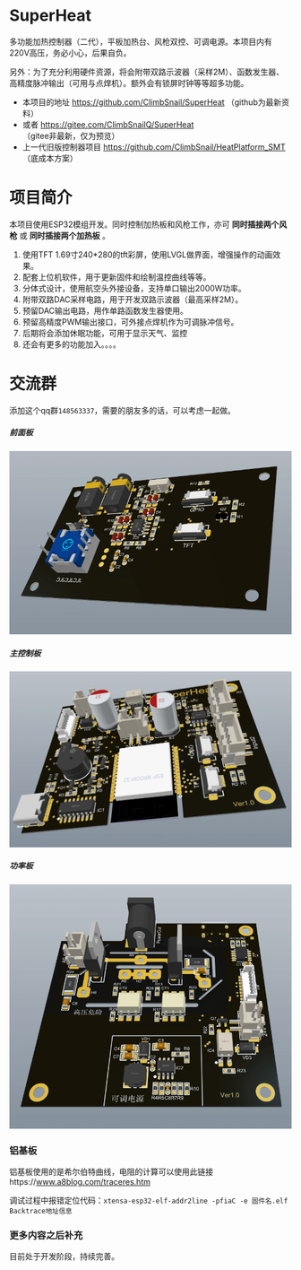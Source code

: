 # SuperHeat
多功能加热控制器（二代），平板加热台、风枪双控、可调电源。本项目内有220V高压，务必小心，后果自负。

另外：为了充分利用硬件资源，将会附带双路示波器（采样2M）、函数发生器、高精度脉冲输出（可用与点焊机）。额外会有锁屏时钟等等超多功能。

* 本项目的地址 https://github.com/ClimbSnail/SuperHeat （github为最新资料）
* 或者 https://gitee.com/ClimbSnailQ/SuperHeat （gitee非最新，仅为预览）
* 上一代旧版控制器项目 https://github.com/ClimbSnail/HeatPlatform_SMT （底成本方案）

# 项目简介
本项目使用ESP32模组开发。同时控制加热板和风枪工作，亦可 __同时插接两个风枪__ 或 __同时插接两个加热板__ 。

1. 使用TFT 1.69寸240*280的tft彩屏，使用LVGL做界面，增强操作的动画效果。
2. 配套上位机软件，用于更新固件和绘制温控曲线等等。
3. 分体式设计，使用航空头外接设备，支持单口输出2000W功率。
4. 附带双路DAC采样电路，用于开发双路示波器（最高采样2M）。
5. 预留DAC输出电路，用作单路函数发生器使用。
6. 预留高精度PWM输出接口，可外接点焊机作为可调脉冲信号。
7. 后期将会添加休眠功能，可用于显示天气、监控
8. 还会有更多的功能加入。。。。

# 交流群
添加这个qq群`148563337`，需要的朋友多的话，可以考虑一起做。

##### 前面板
![SuperHeat](Images/SuperHeat_Screen_B.png)

##### 主控制板
![SuperHeat](Images/SuperHeat_Ctrl.png)

##### 功率板
![SuperHeat](Images/SuperHeat_Power.png)

### 铝基板
铝基板使用的是希尔伯特曲线，电阻的计算可以使用此链接https://www.a8blog.com/traceres.htm



调试过程中报错定位代码：`xtensa-esp32-elf-addr2line -pfiaC -e 固件名.elf Backtrace地址信息`

### 更多内容之后补充
目前处于开发阶段，持续完善。